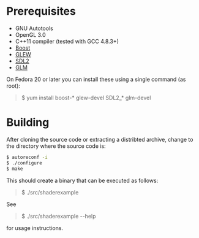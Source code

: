 # Prerequisites #

* GNU Autotools
* OpenGL 3.0
* C++11 compiler (tested with GCC 4.8.3+)
* [Boost](http://www.boost.org/)
* [GLEW](http://glew.sourceforge.net/)
* [SDL2](https://www.libsdl.org/)
* [GLM](http://glm.g-truc.net/)

On Fedora 20 or later you can install these using a single command (as root):

> $ yum install boost-* glew-devel SDL2_* glm-devel

# Building #

After cloning the source code or extracting a distribted archive, change to the
directory where the source code is:

``` bash
$ autoreconf -i
$ ./configure
$ make
```

This should create a binary that can be executed as follows:

> $ ./src/shaderexample

See

> $ ./src/shaderexample --help

for usage instructions.
